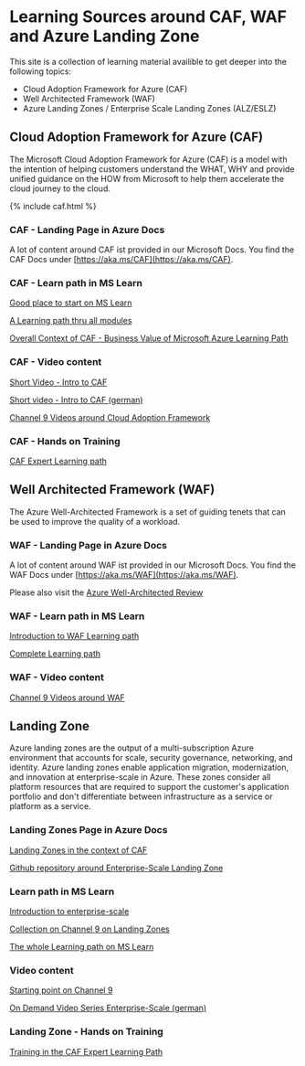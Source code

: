 # Learning Sources around CAF, WAF and Azure Landing Zone

This site is a collection of learning material availible to get deeper into the following topics:

- Cloud Adoption Framework for Azure (CAF)
- Well Architected Framework (WAF)
- Azure Landing Zones / Enterprise Scale Landing Zones (ALZ/ESLZ)

## Cloud Adoption Framework for Azure (CAF)

The Microsoft Cloud Adoption Framework for Azure (CAF) is a model with the intention of helping customers understand the WHAT, WHY and provide unified guidance on the HOW from Microsoft to help them accelerate the cloud journey to the cloud.

{% include caf.html %}

### CAF - Landing Page in Azure Docs

A lot of content around CAF ist provided in our Microsoft Docs. You find the CAF Docs under [https://aka.ms/CAF](https://aka.ms/CAF).

### CAF - Learn path in MS Learn

[Good place to start on MS Learn](https://docs.microsoft.com/learn/modules/cloud-adoption-framework-getting-started/)

[A Learning path thru all modules](https://docs.microsoft.com/learn/modules/microsoft-cloud-adoption-framework-for-azure/)

[Overall Context of CAF - Business Value of Microsoft Azure Learning Path](https://docs.microsoft.com/learn/paths/learn-business-value-of-azure/)

### CAF - Video content

[Short Video - Intro to CAF](https://youtu.be/j2Vk-YNdSdQ)

[Short video - Intro to CAF (german)](https://youtu.be/cTUjrf5lhyc)

[Channel 9 Videos around Cloud Adoption Framework](https://channel9.msdn.com/Tags/cloud-adoption-framework-series)

### CAF - Hands on Training

[CAF Expert Learning path](http://caf-expert.github.io/)

## Well Architected Framework (WAF)

The Azure Well-Architected Framework is a set of guiding tenets that can be used to improve the quality of a workload.

### WAF - Landing Page in Azure Docs

A lot of content around WAF ist provided in our Microsoft Docs. You find the WAF Docs under [https://aka.ms/WAF](https://aka.ms/WAF).

Please also visit the [Azure Well-Architected Review](https://docs.microsoft.com/assessments/?id=azure-architecture-review&mode=pre-assessment)

### WAF - Learn path in MS Learn

[Introduction to WAF Learning path](https://docs.microsoft.com/learn/modules/azure-well-architected-introduction/)

[Complete Learning path](https://docs.microsoft.com/learn/paths/azure-well-architected-framework/)

### WAF - Video content

[Channel 9 Videos around WAF](https://channel9.msdn.com/Tags/well-architected-series)

## Landing Zone

Azure landing zones are the output of a multi-subscription Azure environment that accounts for scale, security governance, networking, and identity. Azure landing zones enable application migration, modernization, and innovation at enterprise-scale in Azure. These zones consider all platform resources that are required to support the customer's application portfolio and don't differentiate between infrastructure as a service or platform as a service.

### Landing Zones Page in Azure Docs

[Landing Zones in the context of CAF](https://docs.microsoft.com//azure/cloud-adoption-framework/ready/landing-zone/)

[Github repository around Enterprise-Scale Landing Zone](https://github.com/Azure/Enterprise-Scale)

### Learn path in MS Learn

[Introduction to enterprise-scale](https://docs.microsoft.com/learn/modules/enterprise-scale-introduction/)

[Collection on Channel 9 on Landing Zones](https://channel9.msdn.com/Tags/cloud-adoption-framework-azure-landing-zones)

[The whole Learning path on MS Learn](https://docs.microsoft.com/learn/paths/enterprise-scale-architecture/)

### Video content

[Starting point on Channel 9](https://channel9.msdn.com/Shows/Azure-Enablement/Create-an-enterprise-scale-architecture-in-Azure--Landing-zones-Ep4--Cloud-Adoption-Framework?term=Enterprise%20scale&lang-en=true)

[On Demand Video Series Enterprise-Scale (german)](http://aks.ms/es-videoseries)

### Landing Zone - Hands on Training

[Training in the CAF Expert Learning Path](https://github.com/caf-expert/CAF-Hackathon-Advanced)